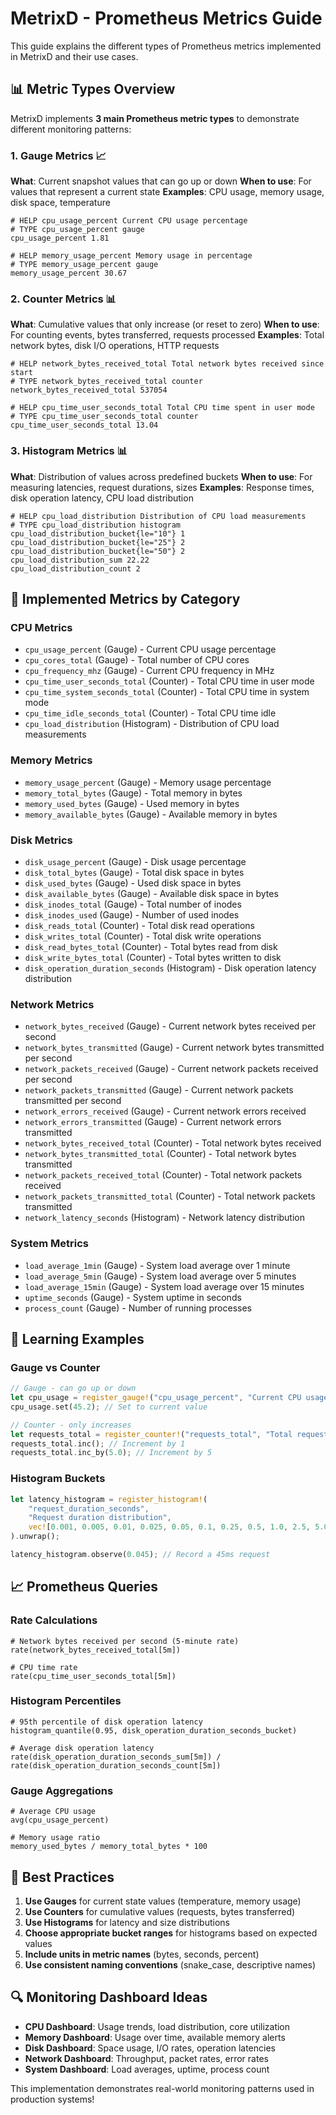 # MetrixD - Prometheus Metrics Guide

This guide explains the different types of Prometheus metrics implemented in MetrixD and their use cases.

## 📊 **Metric Types Overview**

MetrixD implements **3 main Prometheus metric types** to demonstrate different monitoring patterns:

### 1. **Gauge Metrics** 📈
**What**: Current snapshot values that can go up or down
**When to use**: For values that represent a current state
**Examples**: CPU usage, memory usage, disk space, temperature

```prometheus
# HELP cpu_usage_percent Current CPU usage percentage
# TYPE cpu_usage_percent gauge
cpu_usage_percent 1.81

# HELP memory_usage_percent Memory usage in percentage  
# TYPE memory_usage_percent gauge
memory_usage_percent 30.67
```

### 2. **Counter Metrics** 📊
**What**: Cumulative values that only increase (or reset to zero)
**When to use**: For counting events, bytes transferred, requests processed
**Examples**: Total network bytes, disk I/O operations, HTTP requests

```prometheus
# HELP network_bytes_received_total Total network bytes received since start
# TYPE network_bytes_received_total counter
network_bytes_received_total 537054

# HELP cpu_time_user_seconds_total Total CPU time spent in user mode
# TYPE cpu_time_user_seconds_total counter
cpu_time_user_seconds_total 13.04
```

### 3. **Histogram Metrics** 📊
**What**: Distribution of values across predefined buckets
**When to use**: For measuring latencies, request durations, sizes
**Examples**: Response times, disk operation latency, CPU load distribution

```prometheus
# HELP cpu_load_distribution Distribution of CPU load measurements
# TYPE cpu_load_distribution histogram
cpu_load_distribution_bucket{le="10"} 1
cpu_load_distribution_bucket{le="25"} 2
cpu_load_distribution_bucket{le="50"} 2
cpu_load_distribution_sum 22.22
cpu_load_distribution_count 2
```

## 🔧 **Implemented Metrics by Category**

### **CPU Metrics**
- `cpu_usage_percent` (Gauge) - Current CPU usage percentage
- `cpu_cores_total` (Gauge) - Total number of CPU cores
- `cpu_frequency_mhz` (Gauge) - Current CPU frequency in MHz
- `cpu_time_user_seconds_total` (Counter) - Total CPU time in user mode
- `cpu_time_system_seconds_total` (Counter) - Total CPU time in system mode
- `cpu_time_idle_seconds_total` (Counter) - Total CPU time idle
- `cpu_load_distribution` (Histogram) - Distribution of CPU load measurements

### **Memory Metrics**
- `memory_usage_percent` (Gauge) - Memory usage percentage
- `memory_total_bytes` (Gauge) - Total memory in bytes
- `memory_used_bytes` (Gauge) - Used memory in bytes
- `memory_available_bytes` (Gauge) - Available memory in bytes

### **Disk Metrics**
- `disk_usage_percent` (Gauge) - Disk usage percentage
- `disk_total_bytes` (Gauge) - Total disk space in bytes
- `disk_used_bytes` (Gauge) - Used disk space in bytes
- `disk_available_bytes` (Gauge) - Available disk space in bytes
- `disk_inodes_total` (Gauge) - Total number of inodes
- `disk_inodes_used` (Gauge) - Number of used inodes
- `disk_reads_total` (Counter) - Total disk read operations
- `disk_writes_total` (Counter) - Total disk write operations
- `disk_read_bytes_total` (Counter) - Total bytes read from disk
- `disk_write_bytes_total` (Counter) - Total bytes written to disk
- `disk_operation_duration_seconds` (Histogram) - Disk operation latency distribution

### **Network Metrics**
- `network_bytes_received` (Gauge) - Current network bytes received per second
- `network_bytes_transmitted` (Gauge) - Current network bytes transmitted per second
- `network_packets_received` (Gauge) - Current network packets received per second
- `network_packets_transmitted` (Gauge) - Current network packets transmitted per second
- `network_errors_received` (Gauge) - Current network errors received
- `network_errors_transmitted` (Gauge) - Current network errors transmitted
- `network_bytes_received_total` (Counter) - Total network bytes received
- `network_bytes_transmitted_total` (Counter) - Total network bytes transmitted
- `network_packets_received_total` (Counter) - Total network packets received
- `network_packets_transmitted_total` (Counter) - Total network packets transmitted
- `network_latency_seconds` (Histogram) - Network latency distribution

### **System Metrics**
- `load_average_1min` (Gauge) - System load average over 1 minute
- `load_average_5min` (Gauge) - System load average over 5 minutes
- `load_average_15min` (Gauge) - System load average over 15 minutes
- `uptime_seconds` (Gauge) - System uptime in seconds
- `process_count` (Gauge) - Number of running processes

## 🎯 **Learning Examples**

### **Gauge vs Counter**
```rust
// Gauge - can go up or down
let cpu_usage = register_gauge!("cpu_usage_percent", "Current CPU usage").unwrap();
cpu_usage.set(45.2); // Set to current value

// Counter - only increases
let requests_total = register_counter!("requests_total", "Total requests").unwrap();
requests_total.inc(); // Increment by 1
requests_total.inc_by(5.0); // Increment by 5
```

### **Histogram Buckets**
```rust
let latency_histogram = register_histogram!(
    "request_duration_seconds",
    "Request duration distribution",
    vec![0.001, 0.005, 0.01, 0.025, 0.05, 0.1, 0.25, 0.5, 1.0, 2.5, 5.0, 10.0]
).unwrap();

latency_histogram.observe(0.045); // Record a 45ms request
```

## 📈 **Prometheus Queries**

### **Rate Calculations**
```promql
# Network bytes received per second (5-minute rate)
rate(network_bytes_received_total[5m])

# CPU time rate
rate(cpu_time_user_seconds_total[5m])
```

### **Histogram Percentiles**
```promql
# 95th percentile of disk operation latency
histogram_quantile(0.95, disk_operation_duration_seconds_bucket)

# Average disk operation latency
rate(disk_operation_duration_seconds_sum[5m]) / rate(disk_operation_duration_seconds_count[5m])
```

### **Gauge Aggregations**
```promql
# Average CPU usage
avg(cpu_usage_percent)

# Memory usage ratio
memory_used_bytes / memory_total_bytes * 100
```

## 🚀 **Best Practices**

1. **Use Gauges** for current state values (temperature, memory usage)
2. **Use Counters** for cumulative values (requests, bytes transferred)
3. **Use Histograms** for latency and size distributions
4. **Choose appropriate bucket ranges** for histograms based on expected values
5. **Include units in metric names** (bytes, seconds, percent)
6. **Use consistent naming conventions** (snake_case, descriptive names)

## 🔍 **Monitoring Dashboard Ideas**

- **CPU Dashboard**: Usage trends, load distribution, core utilization
- **Memory Dashboard**: Usage over time, available memory alerts
- **Disk Dashboard**: Space usage, I/O rates, operation latencies
- **Network Dashboard**: Throughput, packet rates, error rates
- **System Dashboard**: Load averages, uptime, process count

This implementation demonstrates real-world monitoring patterns used in production systems!
